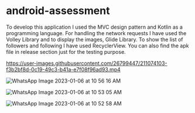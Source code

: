 # android-assessment


To develop this application I used the MVC design pattern and  Kotlin as a programming language. For handling the network requests I have used the Volley Library and to display the images, Glide Library. To show the list of followers and following I have used RecyclerView. You can also find the apk file in release section just for the testing purpose.



https://user-images.githubusercontent.com/26799447/211074103-f3b2bf8d-0c19-49c3-b41a-e7f08f96ad93.mp4



![WhatsApp Image 2023-01-06 at 10 56 16 AM](https://user-images.githubusercontent.com/26799447/211049068-34acc734-283a-44a5-ae8b-386a66be3795.jpeg)


![WhatsApp Image 2023-01-06 at 10 53 05 AM](https://user-images.githubusercontent.com/26799447/211049248-32ae3816-6b1c-472d-8458-837059198d60.jpeg)


![WhatsApp Image 2023-01-06 at 10 52 58 AM](https://user-images.githubusercontent.com/26799447/211049350-a8c7eeb5-2b96-48f1-8dce-665505bc4567.jpeg)
